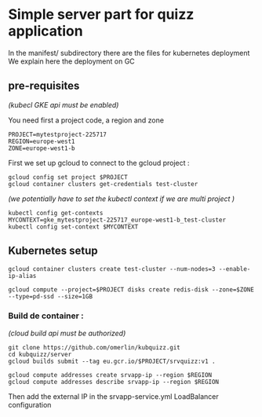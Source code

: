 # Simple server part for quizz application
In the manifest/ subdirectory there are the files for kubernetes deployment
We explain here the deployment on GC

## pre-requisites

*(kubecl GKE api must be enabled)*

You need first a project code, a region and zone
```
PROJECT=mytestproject-225717
REGION=europe-west1
ZONE=europe-west1-b
```
First we set up gcloud to connect to the gcloud project :
```
gcloud config set project $PROJECT
gcloud container clusters get-credentials test-cluster
```

*(we potentially have to set the kubectl context if we are multi project )*
```
kubectl config get-contexts
MYCONTEXT=gke_mytestproject-225717_europe-west1-b_test-cluster
kubectl config set-context $MYCONTEXT
```
## Kubernetes setup

```
gcloud container clusters create test-cluster --num-nodes=3 --enable-ip-alias

gcloud compute --project=$PROJECT disks create redis-disk --zone=$ZONE --type=pd-ssd --size=1GB
```

### Build de container : 
*(cloud build api must be authorized)*
```
git clone https://github.com/omerlin/kubquizz.git
cd kubquizz/server
gcloud builds submit --tag eu.gcr.io/$PROJECT/srvquizz:v1 .
```

```
gcloud compute addresses create srvapp-ip --region $REGION
gcloud compute addresses describe srvapp-ip --region $REGION
```

Then add the external IP in the srvapp-service.yml LoadBalancer configuration


